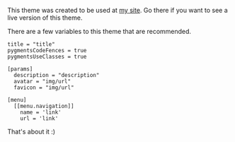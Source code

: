 This theme was created to be used at [my site](https://youngjin.io/). Go there if you want to see a live version of this theme.

There are a few variables to this theme that are recommended.

```
title = "title"
pygmentsCodeFences = true
pygmentsUseClasses = true

[params]
  description = "description"
  avatar = "img/url"
  favicon = "img/url"

[menu]
  [[menu.navigation]]
    name = 'link'
    url = 'link'
```

That's about it :)

